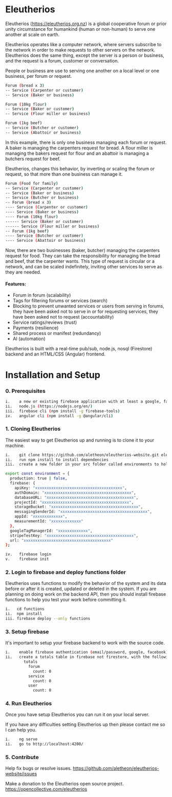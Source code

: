 # Eleutherios

Eleutherios (https://eleutherios.org.nz) is a global cooperative forum or prior unity circumstance for humankind (human or non-human) to serve one another at scale on earth.

Eleutherios operates like a computer network, where servers subscribe to the network in order to make requests to other servers on the network.  Eleutherios does the same thing, except the server is a person or business, and the request is a forum, customer or conversation.

People or business are use to serving one another on a local level or one business, per forum or request.

```bash
Forum (bread x 3)
-- Service (Carpenter or customer)
-- Service (Baker or business)

Forum (10kg flour)
-- Service (Baker or customer)
-- Service (Flour miller or business)

Forum (1kg beef)
-- Service (Butcher or customer)
-- Service (Abattoir or business)
```

In this example, there is only one business managing each forum or request.  A baker is managing the carpenters request for bread.  A flour miller is managing the bakers request for flour and an abattoir is managing a butchers request for beef.

Eleutherios, changes this behavior, by inverting or scaling the forum or request, so that more than one business can manage it.

```bash
Forum (Food for family)
-- Service (Carpenter or customer)
-- Service (Baker or business)
-- Service (Butcher or business)
-- Forum (bread x 3)
---- Service (Carpenter or customer)
---- Service (Baker or business)
---- Forum (10kg flour)
------ Service (Baker or customer)
------ Service (Flour miller or business)
-- Forum (1kg beef)
---- Service (Butcher or customer)
---- Service (Abattoir or business)
```

Now, there are two businesses (baker, butcher) managing the carpenters request for food.  They can take the responsibility for managing the bread and beef, that the carpenter wants.  This type of request is circular or a network, and can be scaled indefinitely, inviting other services to serve as they are needed.

#### Features:

* Forum in forum (scalability)
* Tags for filtering forums or services (search)
* Blocking to prevent unwanted services or users from serving in forums, they have been asked not to serve in or for requesting services, they have been asked not to request (accountability)
* Service ratings/reviews (trust)
* Payments (resilience)
* Shared process or manifest (redundancy)
* AI (automation)

Eleutherios is built with a real-time pub/sub, node.js, nosql (Firestore) backend and an HTML/CSS (Angular) frontend.

# Installation and Setup

### 0. Prerequisites

```bash
i.    a new or existing firebase application with at least a google, facebook or email passwordless provider
ii.   node.js (https://nodejs.org/en/)
iii.  firebase cli (npm install -g firebase-tools)
iv.   angular cli (npm install -g @angular/cli)
```

### 1. Cloning Eleutherios

The easiest way to get Eleutherios up and running is to clone it to your machine.

```bash
i.    git clone https://github.com/aletheon/eleutherios-website.git eleutherios-website
ii.   run npm install to install dependencies
iii.  create a new folder in your src folder called environments to hold your environment (environment.prod.ts and environment.ts) variables:
```

```bash
export const environment = {
  production: true | false,
  firebase: {
    apiKey: "xxxxxxxxxxxxxxxxxxxxxxxxxxxxxxxxxxxxxx",
    authDomain: "xxxxxxxxxxxxxxxxxxxxxxxxxxxxxxxxxxxxxx",
    databaseURL: "xxxxxxxxxxxxxxxxxxxxxxxxxxxxxxxxxxxxxx",
    projectId: "xxxxxxxxxxxxxxxxxxxxxxxxxxxxxxxxxxxxxx",
    storageBucket: "xxxxxxxxxxxxxxxxxxxxxxxxxxxxxxxxxxxxxx",
    messagingSenderId: "xxxxxxxxxxxxxxxxxxxxxxxxxxxxxxxxxxxxxx",
    appId: "xxxxxxxxxxxxx",
    measurementId: "xxxxxxxxxxxxx"
  },
  googleTagManagerId: "xxxxxxxxxxxxx",
  stripeTestKey: "xxxxxxxxxxxxxxxxxxxxxxxxxxxxxxxxxxxxxx",
  url: "xxxxxxxxxxxxxxxxxxxxxxxxxxxxxxxxxxxxxx"
};
```
```bash
iv.   firebase login
v.    firebase init
```

### 2. Login to firebase and deploy functions folder

Eleutherios uses functions to modify the behavior of the system and its data before or after it is created, updated or deleted in the system.  If you are planning on doing work on the backend API, then you should install firebase functions to help you test your work before committing it.

```bash
i.   cd functions
ii.  npm install
iii. firebase deploy --only functions
```

### 3. Setup firebase

It's important to setup your firebase backend to work with the source code.

```bash
i.    enable firebase authentication (email/password, google, facebook)
ii.   create a totals table in firebase not firestore, with the following default structure:
        totals
          forum
            count: 0
          service
            count: 0
          user
            count: 0
```

### 4. Run Eleutherios

Once you have setup Eleutherios you can run it on your local server.

If you have any difficulties setting Eleutherios up then please contact me so I can help you.

```bash
i.    ng serve
ii.   go to http://localhost:4200/
```

### 5. Contribute

Help fix bugs or resolve issues.
https://github.com/aletheon/eleutherios-website/issues

Make a donation to the Eleutherios open source project.
https://opencollective.com/eleutherios
